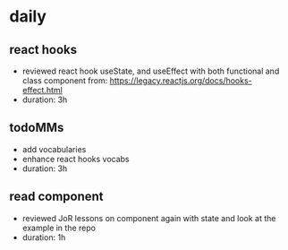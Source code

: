 # daily

## react hooks

- reviewed react hook useState, and useEffect with both functional and class component from: https://legacy.reactjs.org/docs/hooks-effect.html
- duration: 3h


## todoMMs

- add vocabularies
- enhance react hooks vocabs
- duration: 3h

## read component

- reviewed JoR lessons on component again with state and look at the example in the repo
- duration: 1h
